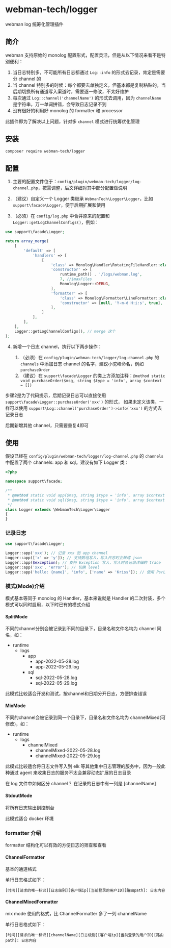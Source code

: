 # webman-tech/logger

webman log 统筹化管理插件

## 简介

webman 支持原始的 monolog 配置形式，配置灵活，但是从以下情况来看不是特别便利：

1. 当日志特别多，不可能所有日志都通过 `Log::info` 的形式去记录，肯定是需要分 channel 的
2. 当 channel 特别多的时候：每个都要去单独定义，但基本都是复制粘贴的，当后期切换所有通道写入渠道时，需要逐一修改，不太好维护
3. 每次通过 `Log::channel('channelName')` 的形式去调用，因为 `channelName` 是字符串，万一单词拼错，会导致日志记录不到
4. 没有很好的利用好 monolog 的 formatter 和 processor

此插件即为了解决以上问题，针对多 `channel` 模式进行统筹优化管理

## 安装

```bash
composer require webman-tech/logger
```

## 配置

1. 主要的配置文件位于：`config/plugin/webman-tech/logger/log-channel.php`，按需调整，后文详细对其中部分配置做说明

2. （建议）自定义一个 Logger 类继承 `WebmanTech\Logger\Logger`，比如 `support\facade\Logger`，便于后期扩展和使用

3. （必须）在 `config/log.php` 中合并原来的配置和 `Logger::getLogChannelConfigs()`，例如：

```php
use support\facade\Logger;

return array_merge(
    [
        'default' => [
            'handlers' => [
                [
                    'class' => Monolog\Handler\RotatingFileHandler::class,
                    'constructor' => [
                        runtime_path() . '/logs/webman.log',
                        7, //$maxFiles
                        Monolog\Logger::DEBUG,
                    ],
                    'formatter' => [
                        'class' => Monolog\Formatter\LineFormatter::class,
                        'constructor' => [null, 'Y-m-d H:i:s', true],
                    ],
                ]
            ],
        ],
    ],
    Logger::getLogChannelConfigs(), // merge 这个
);
```

4. 新增一个日志 channel，执行以下两步操作：

   1. （必须）在 `config/plugin/webman-tech/logger/log-channel.php` 的 `channels` 中添加日志 channel 的名字，建议小驼峰命名，例如 `purchaseOrder`
   2. （建议）在 `support\facade\Logger` 的类上方添加注释：`@method static void purchaseOrder($msg, string $type = 'info', array $context = [])`

步骤2是为了代码提示，后期记录日志可以直接使用 `support\facade\Logger::purchaseOrder('xxx')` 的形式，
如果未定义该类，一样可以使用 `support\Log::channel('purchaseOrder')->info('xxx')` 的方式去记录日志

后期新增其他 channel，只需要重复4即可

## 使用

假设已经在 `config/plugin/webman-tech/logger/log-channel.php` 的 `channels` 中配置了两个 channels: app 和 sql，建议有如下 Logger 类：

```php
<?php

namespace support\facade;

/**
 * @method static void app($msg, string $type = 'info', array $context = [])
 * @method static void sql($msg, string $type = 'info', array $context = [])
 */
class Logger extends \WebmanTech\Logger\Logger
{
}
```

### 记录日志

```php
use support\facade\Logger;

Logger::app('xxx'); // 记录 xxx 到 app channel
Logger::app(['x' => 'y']); // 支持数组写入，写入日志时会转成 json
Logger::app($exception); // 支持 Exception 写入，写入时会记录详细的 trace
Logger::app('xxx', 'error'); // 切换 level
Logger::app('hello: {name}', 'info', ['name' => 'Kriss']); // 使用 PsrLogMessageProcessor 处理，会记录成 "hello Kriss"
```

### 模式(Mode)介绍

模式基本等同于 monolog 的 Handler，基本来说就是 Handler 的二次封装，多个模式可以同时启用，以下时已有的模式介绍

#### SplitMode

不同的channel分别会被记录到不同的目录下，目录名和文件名均为 channel 同名，如：

- runtime
  - logs
    - app
      - app-2022-05-28.log
      - app-2022-05-29.log
    - sql
      - sql-2022-05-28.log
      - sql-2022-05-29.log

此模式比较适合开发和测试，按channel和日期分开日志，方便排查错误

#### MixMode

不同的channel会被记录到同一个目录下，目录名和文件名均为 channelMixed(可修改)，如：

- runtime
    - logs
        - channelMixed
            - channelMixed-2022-05-28.log
            - channelMixed-2022-05-29.log

此模式比较适合将日志文件写入到 elk 等其他集中日志管理的服务中，因为一般此种通过 agent 来收集日志的服务不太会兼容动态扩展的日志目录

在 log 文件中如何区分 channel？ 在记录的日志中有一列是 [channelName]

#### StdoutMode

将所有日志输出到控制台

此模式适合 docker 环境

### formatter 介绍

formatter 结构化可以有效的方便日志的筛查和查看

#### ChannelFormatter

基本的通道格式

单行日志格式如下：

`[时间][请求的唯一标识][日志级别][客户端ip][当前登录的用户ID][路由path]: 日志内容`

#### ChannelMixedFormatter

mix mode 使用的格式，比 ChannelFormatter 多了一列 channelName

单行日志格式如下：

`[时间][请求的唯一标识][channelName][日志级别][客户端ip][当前登录的用户ID][路由path]: 日志内容`
